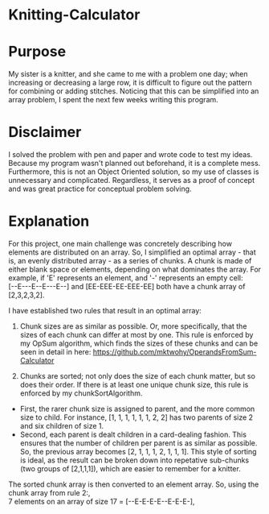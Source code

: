 # Knitting-Calculator
# Purpose
My sister is a knitter, and she came to me with a problem one day; when increasing or decreasing a large row, it is difficult to figure out the pattern for combining or adding stitches. Noticing that this can be simplified into an array problem, I spent the next few weeks writing this program.

# Disclaimer
I solved the problem with pen and paper and wrote code to test my ideas. Because my program wasn't planned out beforehand, it is a complete mess.
Furthermore, this is not an Object Oriented solution, so my use of classes is unnecessary and complicated. Regardless, it serves as a proof of concept and was 
great practice for conceptual problem solving.

# Explanation
For this project, one main challenge was concretely describing how elements are distributed on an array. So, I simplified an optimal array - that is, an evenly distributed array -
as a series of chunks. A chunk is made of either blank space or elements, depending on what dominates the array.
For example, if 'E' represents an element, and '-' represents an empty cell:  <br /> [--E---E--E---E--] and [EE-EEE-EE-EEE-EE] both have a chunk array of [2,3,2,3,2].

I have established two rules that result in an optimal array:
1) Chunk sizes are as similar as possible. Or, more specifically, that the sizes of each chunk can differ at most by one.
This rule is enforced by my OpSum algorithm, which finds the sizes of these chunks and can be seen in detail in here: https://github.com/mktwohy/OperandsFromSum-Calculator

2) Chunks are sorted; not only does the size of each chunk matter, but so does their order. If there is at least one unique chunk size, this rule is enforced by 
my chunkSortAlgorithm. 
  - First, the rarer chunk size is assigned to parent, and the more common size to child. For instance, [1, 1, 1, 1, 1, 1, 2, 2] 
  has two parents of size 2 and six children of size 1. 
  - Second, each parent is dealt children in a card-dealing fashion. This ensures that the number of children per parent is as similar as possible. So, the previous array 
  becomes [2, 1, 1, 1, 2, 1, 1, 1].
 This style of sorting is ideal, as the result can be broken down into repetative sub-chunks (two groups of [2,1,1,1]), which are easier to remember for a knitter. 

The sorted chunk array is then converted to an element array. So, using the chunk array from rule 2:,  <br />  7 elements on an array of size 17 = [--E-E-E-E--E-E-E-], 

